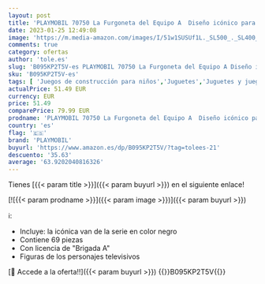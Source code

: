 ```yaml
---
layout: post
title: 'PLAYMOBIL 70750 La Furgoneta del Equipo A  Diseño icónico para Fans  coleccionistas y niños  de 5 a 99 años'
date: 2023-01-25 12:49:08
image: 'https://m.media-amazon.com/images/I/51w1SUSUf1L._SL500_._SL400_.jpg'
comments: true
category: ofertas
author: 'tole.es'
slug: 'B095KP2T5V-es PLAYMOBIL 70750 La Furgoneta del Equipo A Diseño icónico...'
sku: 'B095KP2T5V-es'
tags: [ 'Juegos de construcción para niños','Juguetes','Juguetes y juegos','Sets de construcción','playmobil','🇪🇸', ]
actualPrice: 51.49 EUR
currency: EUR
price: 51.49
comparePrice: 79.99 EUR
prodname: 'PLAYMOBIL 70750 La Furgoneta del Equipo A  Diseño icónico para Fans  coleccionistas y niños  de 5 a 99 años'
country: 'es'
flag: '🇪🇸'
brand: 'PLAYMOBIL'
buyurl: 'https://www.amazon.es/dp/B095KP2T5V/?tag=tolees-21'
descuento: '35.63'
average: '63.9202040816326'
---
```


Tienes [{{< param title >}}]({{< param buyurl >}}) en el siguiente enlace!

[![{{< param prodname >}}]({{< param image >}})]({{< param buyurl >}})

ℹ️:

- Incluye: la icónica van de la serie en color negro
- Contiene 69 piezas
- Con licencia de "Brigada A"
- Figuras de los personajes televisivos

[🛒 Accede a la oferta!!]({{< param buyurl >}})
{{<world>}}B095KP2T5V{{</world>}}
